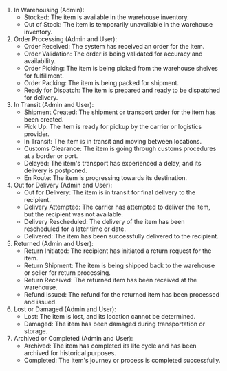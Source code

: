 1. In Warehousing (Admin):
   - Stocked: The item is available in the warehouse inventory.
   - Out of Stock: The item is temporarily unavailable in the warehouse inventory.
2. Order Processing (Admin and User):
   - Order Received: The system has received an order for the item.
   - Order Validation: The order is being validated for accuracy and availability.
   - Order Picking: The item is being picked from the warehouse shelves for fulfillment.
   - Order Packing: The item is being packed for shipment.
   - Ready for Dispatch: The item is prepared and ready to be dispatched for delivery.
3. In Transit (Admin and User):
   - Shipment Created: The shipment or transport order for the item has been created.
   - Pick Up: The item is ready for pickup by the carrier or logistics provider.
   - In Transit: The item is in transit and moving between locations.
   - Customs Clearance: The item is going through customs procedures at a border or port.
   - Delayed: The item's transport has experienced a delay, and its delivery is postponed.
   - En Route: The item is progressing towards its destination.
4. Out for Delivery (Admin and User):
   - Out for Delivery: The item is in transit for final delivery to the recipient.
   - Delivery Attempted: The carrier has attempted to deliver the item, but the recipient was not available.
   - Delivery Rescheduled: The delivery of the item has been rescheduled for a later time or date.
   - Delivered: The item has been successfully delivered to the recipient.
5. Returned (Admin and User):
   - Return Initiated: The recipient has initiated a return request for the item.
   - Return Shipment: The item is being shipped back to the warehouse or seller for return processing.
   - Return Received: The returned item has been received at the warehouse.
   - Refund Issued: The refund for the returned item has been processed and issued.
6. Lost or Damaged (Admin and User):
   - Lost: The item is lost, and its location cannot be determined.
   - Damaged: The item has been damaged during transportation or storage.
7. Archived or Completed (Admin and User):
    - Archived: The item has completed its life cycle and has been archived for historical purposes.
    - Completed: The item's journey or process is completed successfully.
   